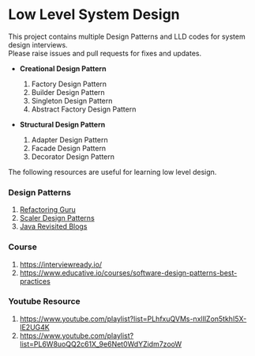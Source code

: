 # Low Level System Design

This project contains multiple Design Patterns and LLD codes for system design interviews. <br/>
Please raise issues and pull requests for fixes and updates.
* **Creational Design Pattern**
  1. Factory Design Pattern
  2. Builder Design Pattern
  3. Singleton Design Pattern
  4. Abstract Factory Design Pattern


* **Structural Design Pattern**
    1. Adapter Design Pattern
    2. Facade Design Pattern
    3. Decorator Design Pattern

The following resources are useful for learning low level design.

### Design Patterns

1. [Refactoring Guru](https://refactoring.guru/)
2. [Scaler Design Patterns](https://www.scaler.com/topics/design-patterns/)
3. [Java Revisited Blogs](https://javarevisited.blogspot.com/)

### Course

1. https://interviewready.io/
2. https://www.educative.io/courses/software-design-patterns-best-practices

### Youtube Resource

1. https://www.youtube.com/playlist?list=PLhfxuQVMs-nxlIlZon5tkhI5X-lE2UG4K
2. https://www.youtube.com/playlist?list=PL6W8uoQQ2c61X_9e6Net0WdYZidm7zooW

